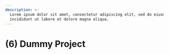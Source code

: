 ```yaml
---
description: >-
  Lorem ipsum dolor sit amet, consectetur adipiscing elit, sed do eiusmod tempor
  incididunt ut labore et dolore magna aliqua.
---
```


# \(6\) Dummy Project

